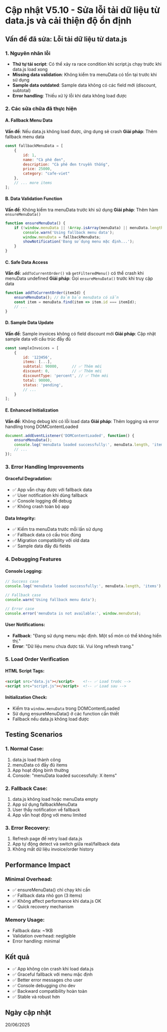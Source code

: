 # Cập nhật V5.10 - Sửa lỗi tải dữ liệu từ data.js và cải thiện độ ổn định

## Vấn đề đã sửa: Lỗi tải dữ liệu từ data.js

### 1. Nguyên nhân lỗi
- **Thứ tự tải script**: Có thể xảy ra race condition khi script.js chạy trước khi data.js load xong
- **Missing data validation**: Không kiểm tra menuData có tồn tại trước khi sử dụng  
- **Sample data outdated**: Sample data không có các field mới (discount, subtotal)
- **Error handling**: Thiếu xử lý lỗi khi data không load được

### 2. Các sửa chữa đã thực hiện

#### A. Fallback Menu Data
**Vấn đề**: Nếu data.js không load được, ứng dụng sẽ crash
**Giải pháp**: Thêm fallback menu data
```javascript
const fallbackMenuData = [
    {
        id: 1,
        name: "Cà phê đen",
        description: "Cà phê đen truyền thống",
        price: 25000,
        category: "cafe-viet"
    },
    // ... more items
];
```

#### B. Data Validation Function
**Vấn đề**: Không kiểm tra menuData trước khi sử dụng
**Giải pháp**: Thêm hàm `ensureMenuData()`
```javascript
function ensureMenuData() {
    if (!window.menuData || !Array.isArray(menuData) || menuData.length === 0) {
        console.warn('Using fallback menu data');
        window.menuData = fallbackMenuData;
        showNotification('Đang sử dụng menu mặc định...');
    }
}
```

#### C. Safe Data Access
**Vấn đề**: `addToCurrentOrder()` và `getFilteredMenu()` có thể crash khi menuData undefined
**Giải pháp**: Gọi `ensureMenuData()` trước khi truy cập data
```javascript
function addToCurrentOrder(itemId) {
    ensureMenuData(); // Đảm bảo menuData có sẵn
    const item = menuData.find(item => item.id === itemId);
    // ...
}
```

#### D. Sample Data Update
**Vấn đề**: Sample invoices không có field discount mới
**Giải pháp**: Cập nhật sample data với cấu trúc đầy đủ
```javascript
const sampleInvoices = [
    {
        id: '123456',
        items: [...],
        subtotal: 90000,      // ✅ Thêm mới
        discount: 0,          // ✅ Thêm mới  
        discountType: 'percent', // ✅ Thêm mới
        total: 90000,
        status: 'pending',
        // ...
    }
];
```

#### E. Enhanced Initialization
**Vấn đề**: Không debug khi có lỗi load data
**Giải pháp**: Thêm logging và error handling trong DOMContentLoaded
```javascript
document.addEventListener('DOMContentLoaded', function() {
    ensureMenuData();
    console.log('menuData loaded successfully:', menuData.length, 'items');
    // ...
});
```

### 3. Error Handling Improvements

#### Graceful Degradation:
- ✅ App vẫn chạy được với fallback data
- ✅ User notification khi dùng fallback
- ✅ Console logging để debug
- ✅ Không crash toàn bộ app

#### Data Integrity:
- ✅ Kiểm tra menuData trước mỗi lần sử dụng
- ✅ Fallback data có cấu trúc đúng
- ✅ Migration compatibility với old data
- ✅ Sample data đầy đủ fields

### 4. Debugging Features

#### Console Logging:
```javascript
// Success case
console.log('menuData loaded successfully:', menuData.length, 'items');

// Fallback case  
console.warn('Using fallback menu data');

// Error case
console.error('menuData is not available:', window.menuData);
```

#### User Notifications:
- **Fallback**: "Đang sử dụng menu mặc định. Một số món có thể không hiển thị."
- **Error**: "Dữ liệu menu chưa được tải. Vui lòng refresh trang."

### 5. Load Order Verification

#### HTML Script Tags:
```html
<script src="data.js"></script>    <!-- ✅ Load trước -->
<script src="script.js"></script>  <!-- ✅ Load sau -->
```

#### Initialization Check:
- Kiểm tra `window.menuData` trong DOMContentLoaded
- Sử dụng ensureMenuData() ở các function cần thiết
- Fallback nếu data.js không load được

## Testing Scenarios

### 1. Normal Case:
1. data.js load thành công
2. menuData có đầy đủ items
3. App hoạt động bình thường
4. Console: "menuData loaded successfully: X items"

### 2. Fallback Case:
1. data.js không load hoặc menuData empty
2. App sử dụng fallbackMenuData
3. User thấy notification về fallback
4. App vẫn hoạt động với menu limited

### 3. Error Recovery:
1. Refresh page để retry load data.js
2. App tự động detect và switch giữa real/fallback data
3. Không mất dữ liệu invoice/order history

## Performance Impact

### Minimal Overhead:
- ✅ ensureMenuData() chỉ chạy khi cần
- ✅ Fallback data nhỏ gọn (3 items)
- ✅ Không affect performance khi data.js OK
- ✅ Quick recovery mechanism

### Memory Usage:
- Fallback data: ~1KB
- Validation overhead: negligible
- Error handling: minimal

## Kết quả
- ✅ App không còn crash khi load data.js
- ✅ Graceful fallback với menu mặc định
- ✅ Better error messages cho user
- ✅ Console debugging cho dev
- ✅ Backward compatibility hoàn toàn
- ✅ Stable và robust hơn

## Ngày cập nhật
20/06/2025
